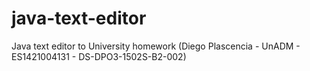 # java-text-editor
Java text editor to University homework (Diego Plascencia - UnADM - ES1421004131 - DS-DPO3-1502S-B2-002)

